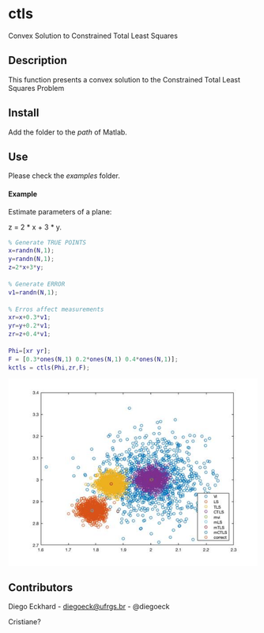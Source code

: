 # ctls

Convex Solution to Constrained Total Least Squares

## Description

This function presents a convex solution to the Constrained Total Least Squares Problem

## Install

Add the folder  to the *path* of Matlab.

## Use

Please check the *examples* folder.

#### Example

Estimate parameters of a plane:

z = 2 * x + 3 * y.   

```matlab
% Generate TRUE POINTS
x=randn(N,1);
y=randn(N,1);
z=2*x+3*y;

% Generate ERROR
v1=randn(N,1);

% Erros affect measurements
xr=x+0.3*v1;
yr=y+0.2*v1;
zr=z+0.4*v1;

Phi=[xr yr];
F = [0.3*ones(N,1) 0.2*ones(N,1) 0.4*ones(N,1)];
kctls = ctls(Phi,zr,F);
```

![comparative](examples/example.jpg "Comparative")


## Contributors

Diego Eckhard - diegoeck@ufrgs.br - @diegoeck

Cristiane?
